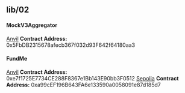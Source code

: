 ## lib/02

#### MockV3Aggregator

[Anvil]() **Contract Address:** 0x5FbDB2315678afecb367f032d93F642f64180aa3

#### FundMe

[Anvil]() **Contract Address:** 0xe7f1725E7734CE288F8367e1Bb143E90bb3F0512
[Sepolia]() **Contract Address:** 0xa99cEF196B643FA6e133590a0058091e87d185d7
